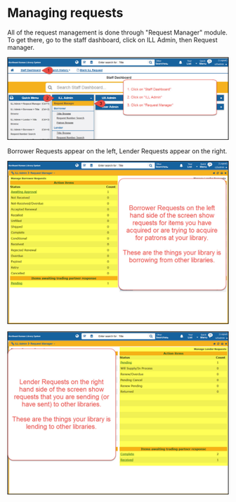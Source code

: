 # Managing requests

All of the request management is done through "Request Manager" module.  To get there, go to the staff dashboard, click on ILL Admin, then Request manager.

![Request manager](../.gitbook/assets/200.jpg)

Borrower Requests appear on the left, Lender Requests appear on the right.

![Borrower requests](../.gitbook/assets/210.jpg)

![Lender requests](../.gitbook/assets/220.jpg)
